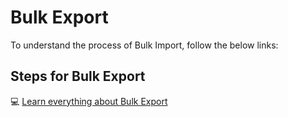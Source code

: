 #   **Bulk Export**

To understand the process of Bulk Import, follow the below links:

##  **Steps for Bulk Export**


:computer: [Learn everything about Bulk Export](https://docs.woocommerce.com/document/product-csv-importer-exporter/#section-8)